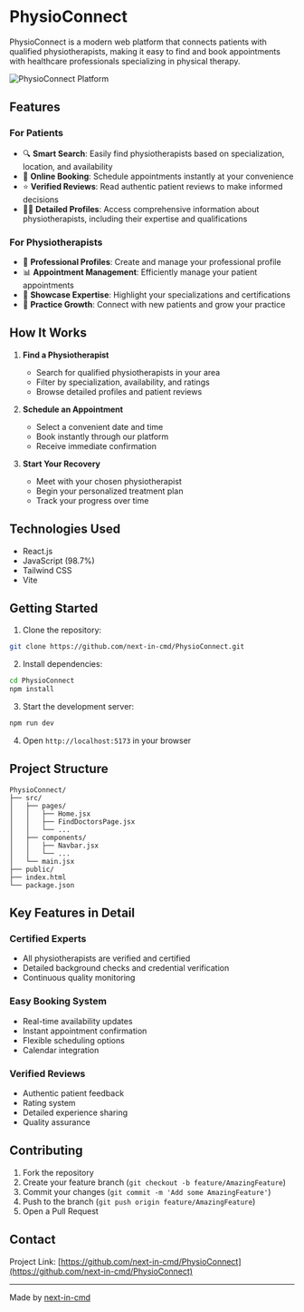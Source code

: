 # PhysioConnect

PhysioConnect is a modern web platform that connects patients with qualified physiotherapists, making it easy to find and book appointments with healthcare professionals specializing in physical therapy.

![PhysioConnect Platform](https://via.placeholder.com/1200x600)

## Features

### For Patients
- 🔍 **Smart Search**: Easily find physiotherapists based on specialization, location, and availability
- 📅 **Online Booking**: Schedule appointments instantly at your convenience
- ⭐ **Verified Reviews**: Read authentic patient reviews to make informed decisions
- 👨‍⚕️ **Detailed Profiles**: Access comprehensive information about physiotherapists, including their expertise and qualifications

### For Physiotherapists
- 👤 **Professional Profiles**: Create and manage your professional profile
- 📊 **Appointment Management**: Efficiently manage your patient appointments
- 🌟 **Showcase Expertise**: Highlight your specializations and certifications
- 🏥 **Practice Growth**: Connect with new patients and grow your practice

## How It Works

1. **Find a Physiotherapist**
   - Search for qualified physiotherapists in your area
   - Filter by specialization, availability, and ratings
   - Browse detailed profiles and patient reviews

2. **Schedule an Appointment**
   - Select a convenient date and time
   - Book instantly through our platform
   - Receive immediate confirmation

3. **Start Your Recovery**
   - Meet with your chosen physiotherapist
   - Begin your personalized treatment plan
   - Track your progress over time

## Technologies Used

- React.js
- JavaScript (98.7%)
- Tailwind CSS
- Vite

## Getting Started

1. Clone the repository:
```bash
git clone https://github.com/next-in-cmd/PhysioConnect.git
```

2. Install dependencies:
```bash
cd PhysioConnect
npm install
```

3. Start the development server:
```bash
npm run dev
```

4. Open `http://localhost:5173` in your browser

## Project Structure

```
PhysioConnect/
├── src/
│   ├── pages/
│   │   ├── Home.jsx
│   │   ├── FindDoctorsPage.jsx
│   │   └── ...
│   ├── components/
│   │   ├── Navbar.jsx
│   │   └── ...
│   └── main.jsx
├── public/
├── index.html
└── package.json
```

## Key Features in Detail

### Certified Experts
- All physiotherapists are verified and certified
- Detailed background checks and credential verification
- Continuous quality monitoring

### Easy Booking System
- Real-time availability updates
- Instant appointment confirmation
- Flexible scheduling options
- Calendar integration

### Verified Reviews
- Authentic patient feedback
- Rating system
- Detailed experience sharing
- Quality assurance

## Contributing

1. Fork the repository
2. Create your feature branch (`git checkout -b feature/AmazingFeature`)
3. Commit your changes (`git commit -m 'Add some AmazingFeature'`)
4. Push to the branch (`git push origin feature/AmazingFeature`)
5. Open a Pull Request


## Contact

Project Link: [https://github.com/next-in-cmd/PhysioConnect](https://github.com/next-in-cmd/PhysioConnect)

---

Made by [next-in-cmd](https://github.com/next-in-cmd)
